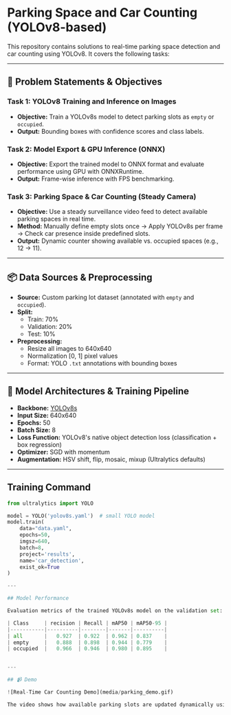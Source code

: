 # Parking Space and Car Counting (YOLOv8-based)

This repository contains solutions to real-time parking space detection and car counting using YOLOv8. It covers the following tasks:

---

## 🚩 Problem Statements & Objectives

### Task 1: YOLOv8 Training and Inference on Images
- **Objective:** Train a YOLOv8s model to detect parking slots as `empty` or `occupied`.
- **Output:** Bounding boxes with confidence scores and class labels.

### Task 2: Model Export & GPU Inference (ONNX)
- **Objective:** Export the trained model to ONNX format and evaluate performance using GPU with ONNXRuntime.
- **Output:** Frame-wise inference with FPS benchmarking.

### Task 3: Parking Space & Car Counting (Steady Camera)
- **Objective:** Use a steady surveillance video feed to detect available parking spaces in real time.
- **Method:** Manually define empty slots once → Apply YOLOv8s per frame → Check car presence inside predefined slots.
- **Output:** Dynamic counter showing available vs. occupied spaces (e.g., 12 → 11).

---

## 📦 Data Sources & Preprocessing

- **Source:** Custom parking lot dataset (annotated with `empty` and `occupied`).
- **Split:**
  - Train: 70%
  - Validation: 20%
  - Test: 10%
- **Preprocessing:**
  - Resize all images to 640x640
  - Normalization [0, 1] pixel values
  - Format: YOLO `.txt` annotations with bounding boxes

---

## 🧠 Model Architectures & Training Pipeline

- **Backbone:** [YOLOv8s](https://github.com/ultralytics/ultralytics)
- **Input Size:** 640x640
- **Epochs:** 50  
- **Batch Size:** 8  
- **Loss Function:** YOLOv8's native object detection loss (classification + box regression)
- **Optimizer:** SGD with momentum  
- **Augmentation:** HSV shift, flip, mosaic, mixup (Ultralytics defaults)
  
---

## Training Command
```python
from ultralytics import YOLO

model = YOLO('yolov8s.yaml')  # small YOLO model
model.train(
    data="data.yaml",
    epochs=50,
    imgsz=640,
    batch=8,
    project='results',
    name='car_detection',
    exist_ok=True
)

---

## Model Performance

Evaluation metrics of the trained YOLOv8s model on the validation set:

| Class     | recision | Recall | mAP50 | mAP50-95 |
|-----------|----------|--------|-------|----------|
| all       |   0.927  | 0.922  | 0.962 | 0.837    |
| empty     |   0.888  | 0.898  | 0.944 | 0.779    |
| occupied  |   0.966  | 0.946  | 0.980 | 0.895    |


---

## 📹 Demo

![Real-Time Car Counting Demo](media/parking_demo.gif)

The video shows how available parking slots are updated dynamically using YOLOv8 and manual empty-slot mapping.


